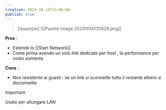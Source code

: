 ```yaml
---
creation: 2024-10-14T13:06:00
publish: true
---
```

>[!example] 
>![[Pasted image 20241014130626.png]]

**Pros** :
+ Estende lo [[Start Network]]
+ Come prima avendo un solo *link* dedicato per *host* , la performance per costo aumenta 

**Cons** :
+ Non resistente ai guasti : se un link si sconnette tutto il restante albero si disconnette

>[!important] 
>Usato per allungare LAN

